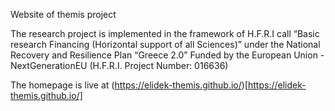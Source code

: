Website of themis project

The research project is implemented in the framework of H.F.R.I call “Basic research Financing (Horizontal support of all Sciences)” under the National Recovery and Resilience Plan “Greece 2.0” Funded by the European Union - NextGenerationEU (H.F.R.I. Project Number: 016636)

The homepage is live at (https://elidek-themis.github.io/)[https://elidek-themis.github.io/]
